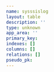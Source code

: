 ```yaml
---
name: sysssislog
layout: table
description: ''
type: unknown
app_area: ''
primary_key: 
indexes: []
columns: []
relations: []
pseudo_pk: 
---
```


